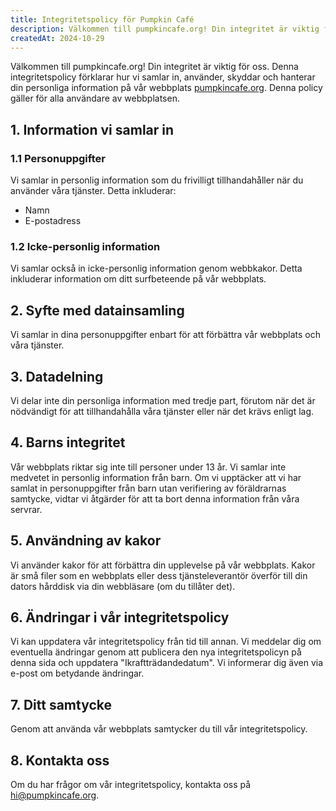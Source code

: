 ```yaml
---
title: Integritetspolicy för Pumpkin Café
description: Välkommen till pumpkincafe.org! Din integritet är viktig för oss. Denna integritetspolicy förklarar hur vi samlar in, använder, skyddar och hanterar din personliga information på vår webbplats. Denna policy gäller för alla användare av webbplatsen.
createdAt: 2024-10-29
---
```


Välkommen till pumpkincafe.org! Din integritet är viktig för oss. Denna integritetspolicy förklarar hur vi samlar in, använder, skyddar och hanterar din personliga information på vår webbplats [pumpkincafe.org](https://pumpkincafe.org/). Denna policy gäller för alla användare av webbplatsen.

## 1. Information vi samlar in

### 1.1 Personuppgifter

Vi samlar in personlig information som du frivilligt tillhandahåller när du använder våra tjänster. Detta inkluderar:

- Namn
- E-postadress

### 1.2 Icke-personlig information

Vi samlar också in icke-personlig information genom webbkakor. Detta inkluderar information om ditt surfbeteende på vår webbplats.

## 2. Syfte med datainsamling

Vi samlar in dina personuppgifter enbart för att förbättra vår webbplats och våra tjänster.

## 3. Datadelning

Vi delar inte din personliga information med tredje part, förutom när det är nödvändigt för att tillhandahålla våra tjänster eller när det krävs enligt lag.

## 4. Barns integritet

Vår webbplats riktar sig inte till personer under 13 år. Vi samlar inte medvetet in personlig information från barn. Om vi upptäcker att vi har samlat in personuppgifter från barn utan verifiering av föräldrarnas samtycke, vidtar vi åtgärder för att ta bort denna information från våra servrar.

## 5. Användning av kakor

Vi använder kakor för att förbättra din upplevelse på vår webbplats. Kakor är små filer som en webbplats eller dess tjänsteleverantör överför till din dators hårddisk via din webbläsare (om du tillåter det).

## 6. Ändringar i vår integritetspolicy

Vi kan uppdatera vår integritetspolicy från tid till annan. Vi meddelar dig om eventuella ändringar genom att publicera den nya integritetspolicyn på denna sida och uppdatera "Ikraftträdandedatum". Vi informerar dig även via e-post om betydande ändringar.

## 7. Ditt samtycke

Genom att använda vår webbplats samtycker du till vår integritetspolicy.

## 8. Kontakta oss

Om du har frågor om vår integritetspolicy, kontakta oss på [hi@pumpkincafe.org](mailto:hi@pumpkincafe.org). 